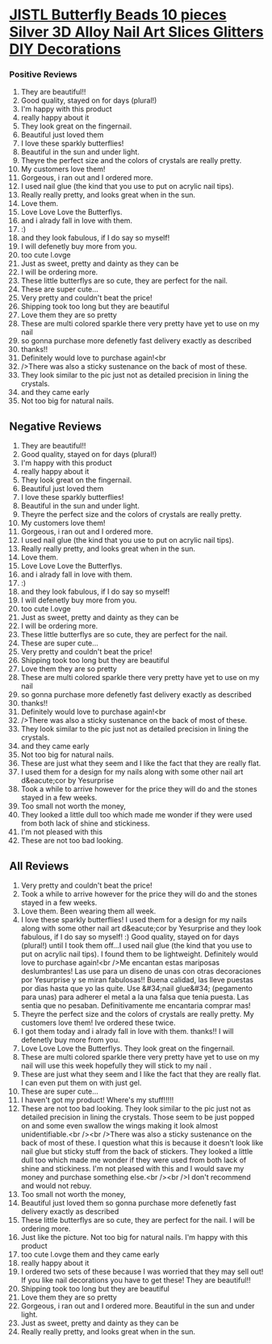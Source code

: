 # [JISTL Butterfly Beads 10 pieces Silver 3D Alloy Nail Art Slices Glitters DIY Decorations](https://products.checkmycream.com/products/JISTL-Butterfly-Beads-10-pieces-Silver-3D-Alloy-Nail-Art-Slices-Glitters-DIY-Decorations.html)

### Positive Reviews

<ol>
      <li>They are beautiful!!</li>
      <li>Good quality, stayed on for days (plural!)</li>
      <li>I&#x27;m happy with this product</li>
      <li>really happy about it</li>
      <li>They look great on the fingernail.</li>
      <li>Beautiful just loved them</li>
      <li>I love these sparkly butterflies!  </li>
      <li>Beautiful in the sun and under light.</li>
      <li>Theyre the perfect size and the colors of crystals are really pretty.</li>
      <li>My customers love them!</li>
      <li>Gorgeous, i ran out and I ordered more.</li>
      <li>I used nail glue (the kind that you use to put on acrylic nail tips).  </li>
      <li>Really really pretty, and looks great when in the sun.</li>
      <li>Love them.</li>
      <li>Love Love Love the Butterflys.</li>
      <li>and i alrady fall in love with them.</li>
      <li>:)  </li>
      <li>and they look fabulous, if I do say so myself!  </li>
      <li>I will defenetly buy more from you.</li>
      <li>too cute l.ovge</li>
      <li>Just as sweet, pretty and dainty as they can be</li>
      <li>I will be ordering more.</li>
      <li>These little butterflys are so cute, they are perfect for the nail.</li>
      <li>These are super cute...</li>
      <li>Very pretty and couldn&#x27;t beat the price!</li>
      <li>Shipping took too long but they are beautiful</li>
      <li>Love them they are so pretty</li>
      <li>These are multi colored sparkle there very pretty have yet to use on my nail</li>
      <li>so gonna purchase more defenetly fast delivery exactly as described</li>
      <li>thanks!!</li>
      <li>Definitely would love to purchase again!&lt;br</li>
      <li>/&gt;There was also a sticky sustenance on the back of most of these.</li>
      <li>They look similar to the pic just not as detailed precision in lining the crystals.</li>
      <li>and they came early</li>
      <li>Not too big for natural nails.</li>
</ol>


<h2>Negative Reviews</h2>
<ol>
<li> They are beautiful!!</li>
<li> Good quality, stayed on for days (plural!)</li>
<li> I&#x27;m happy with this product</li>
<li> really happy about it</li>
<li> They look great on the fingernail.</li>
<li> Beautiful just loved them</li>
<li> I love these sparkly butterflies!  </li>
<li> Beautiful in the sun and under light.</li>
<li> Theyre the perfect size and the colors of crystals are really pretty.</li>
<li> My customers love them!</li>
<li> Gorgeous, i ran out and I ordered more.</li>
<li> I used nail glue (the kind that you use to put on acrylic nail tips).  </li>
<li> Really really pretty, and looks great when in the sun.</li>
<li> Love them.</li>
<li> Love Love Love the Butterflys.</li>
<li> and i alrady fall in love with them.</li>
<li> :)  </li>
<li> and they look fabulous, if I do say so myself!  </li>
<li> I will defenetly buy more from you.</li>
<li> too cute l.ovge</li>
<li> Just as sweet, pretty and dainty as they can be</li>
<li> I will be ordering more.</li>
<li> These little butterflys are so cute, they are perfect for the nail.</li>
<li> These are super cute...</li>
<li> Very pretty and couldn&#x27;t beat the price!</li>
<li> Shipping took too long but they are beautiful</li>
<li> Love them they are so pretty</li>
<li> These are multi colored sparkle there very pretty have yet to use on my nail</li>
<li> so gonna purchase more defenetly fast delivery exactly as described</li>
<li> thanks!!</li>
<li> Definitely would love to purchase again!&lt;br</li>
<li> /&gt;There was also a sticky sustenance on the back of most of these.</li>
<li> They look similar to the pic just not as detailed precision in lining the crystals.</li>
<li> and they came early</li>
<li> Not too big for natural nails.</li>
<li> These are just what they seem and I like the fact that they are really flat.</li>
<li> I used them for a design for my nails along with some other nail art d&amp;eacute;cor by Yesurprise</li>
<li> Took a while to arrive however for the price they will do and the stones stayed in a few weeks.</li>
<li> Too small not worth the money,</li>
<li> They looked a little dull too which made me wonder if they were used from both lack of shine and stickiness.</li>
<li> I&#x27;m not pleased with this</li>
<li> These are not too bad looking.</li>
</ol>

<h2>All Reviews</h2>

<ol>
    <li> Very pretty and couldn&#x27;t beat the price!</li>
    <li> Took a while to arrive however for the price they will do and the stones stayed in a few weeks.</li>
    <li> Love them. Been wearing them all week.</li>
    <li> I love these sparkly butterflies!  I used them for a design for my nails along with some other nail art d&amp;eacute;cor by Yesurprise and they look fabulous, if I do say so myself!  :)  Good quality, stayed on for days (plural!) until I took them off...I used nail glue (the kind that you use to put on acrylic nail tips).  I found them to be lightweight.  Definitely would love to purchase again!&lt;br /&gt;Me encantan estas mariposas deslumbrantes!  Las use para un diseno de unas con otras decoraciones por Yesurprise y se miran fabulosas!!  Buena calidad, las lleve puestas por dias hasta que yo las quite.  Use &amp;#34;nail glue&amp;#34; (pegamento para unas) para adherer el metal a la una falsa que tenia puesta.  Las sentia que no pesaban.  Definitivamente me encantaria comprar mas!</li>
    <li> Theyre the perfect size and the colors of crystals are really pretty. My customers love them! Ive ordered these twice.</li>
    <li> I got them today and i alrady fall in love with them. thanks!! I will defenetly buy more from you.</li>
    <li> Love Love Love the Butterflys. They look great on the fingernail.</li>
    <li> These are multi colored sparkle there very pretty have yet to use on my nail will use this week hopefully they will stick to my nail .</li>
    <li> These are just what they seem and I like the fact that they are really flat. I can even put them on with just gel.</li>
    <li> These are super cute...</li>
    <li> I haven&#x27;t got my product! Where&#x27;s my stuff!!!!!</li>
    <li> These are not too bad looking. They look similar to the pic just not as detailed precision in lining the crystals. Those seem to be just popped on and some even swallow the wings making it look almost unidentifiable.&lt;br /&gt;&lt;br /&gt;There was also a sticky sustenance on the back of most of these. I question what this is because it doesn&#x27;t look like nail glue but sticky stuff from the back of stickers. They looked a little dull too which made me wonder if they were used from both lack of shine and stickiness. I&#x27;m not pleased with this and I would save my money and purchase something else.&lt;br /&gt;&lt;br /&gt;I don&#x27;t recommend and would not rebuy.</li>
    <li> Too small not worth the money,</li>
    <li> Beautiful just loved them so gonna purchase more defenetly fast delivery exactly as described</li>
    <li> These little butterflys are so cute, they are perfect for the nail. I will be ordering more.</li>
    <li> Just like the picture. Not too big for natural nails. I&#x27;m happy with this product</li>
    <li> too cute l.ovge them and they came early</li>
    <li> really happy about it</li>
    <li> I ordered two sets of these because I was worried that they may sell out! If you like nail decorations you have to get these! They are beautiful!!</li>
    <li> Shipping took too long but they are beautiful</li>
    <li> Love them they are so pretty</li>
    <li> Gorgeous, i ran out and I ordered more. Beautiful in the sun and under light.</li>
    <li> Just as sweet, pretty and dainty as they can be</li>
    <li> Really really pretty, and looks great when in the sun.</li>
</ol>




